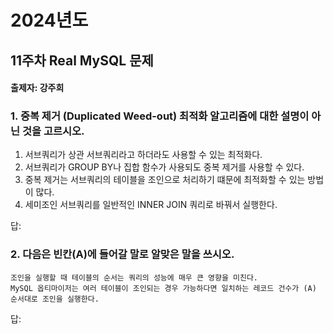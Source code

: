 # 2024년도
## 11주차 Real MySQL 문제
#### 출제자: 강주희

### 1. 중복 제거 (Duplicated Weed-out) 최적화 알고리즘에 대한 설명이 아닌 것을 고르시오.
1. 서브쿼리가 상관 서브쿼리라고 하더라도 사용할 수 있는 최적화다.
2. 서브쿼리가 GROUP BY나 집합 함수가 사용되도 중복 제거를 사용할 수 있다.
3. 중복 제거는 서브쿼리의 테이블을 조인으로 처리하기 떄문에 최적화할 수 있는 방법이 많다.
4. 세미조인 서브쿼리를 일반적인 INNER JOIN 쿼리로 바꿔서 실행한다.

답: 


### 2. 다음은 빈칸(A)에 들어갈 말로 알맞은 말을 쓰시오.
```
조인을 실행할 때 테이블의 순서는 쿼리의 성능에 매우 큰 영향을 미친다.
MySQL 옵티마이저는 여러 테이블이 조인되는 경우 가능하다면 일치하는 레코드 건수가 (A) 순서대로 조인을 실행한다.
```

답: 
